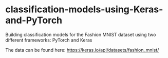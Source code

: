 # classification-models-using-Keras-and-PyTorch
Building classification models for the Fashion MNIST dataset using two different frameworks: PyTorch and Keras

The data can be found here: https://keras.io/api/datasets/fashion_mnist/
